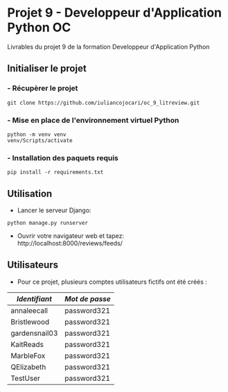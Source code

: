 # Projet 9 - Developpeur d'Application Python OC

Livrables du projet 9 de la formation Developpeur d'Application Python

## Initialiser le projet

### - Récupèrer le projet
```
git clone https://github.com/iuliancojocari/oc_9_litreview.git
```

### - Mise en place de l'environnement virtuel Python
```
python -m venv venv
venv/Scripts/activate
```

### - Installation des paquets requis
```
pip install -r requirements.txt
```

## Utilisation

- Lancer le serveur Django:

```
python manage.py runserver
```

- Ouvrir votre navigateur web et tapez:  http://localhost:8000/reviews/feeds/

## Utilisateurs

- Pour ce projet, plusieurs comptes utilisateurs fictifs ont été créés : 

| *Identifiant* | *Mot de passe* |
|---------------|----------------|
| annaleecall   | password321    |
| Bristlewood   | password321    |
| gardensnail03 | password321    |
| KaitReads     | password321    |
| MarbleFox     | password321    |
| QElizabeth    | password321    |
| TestUser      | password321    |
